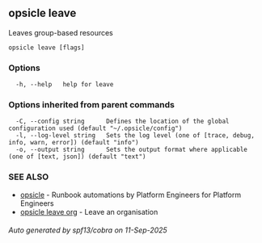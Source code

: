 ## opsicle leave

Leaves group-based resources

```
opsicle leave [flags]
```

### Options

```
  -h, --help   help for leave
```

### Options inherited from parent commands

```
  -C, --config string      Defines the location of the global configuration used (default "~/.opsicle/config")
  -l, --log-level string   Sets the log level (one of [trace, debug, info, warn, error]) (default "info")
  -o, --output string      Sets the output format where applicable (one of [text, json]) (default "text")
```

### SEE ALSO

* [opsicle](cli/opsicle.md)	 - Runbook automations by Platform Engineers for Platform Engineers
* [opsicle leave org](cli/opsicle_leave_org.md)	 - Leave an organisation

###### Auto generated by spf13/cobra on 11-Sep-2025
